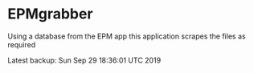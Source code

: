 # EPMgrabber
Using a database from the EPM app this application scrapes the files as required


Latest backup: Sun Sep 29 18:36:01 UTC 2019
